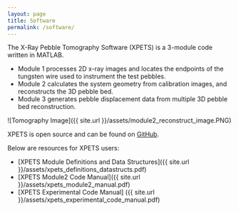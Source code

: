 ```yaml
---
layout: page
title: Software
permalink: /software/
---
```

The X-Ray Pebble Tomography Software (XPETS) is a 3-module code written in MATLAB. 

- Module 1 processes 2D x-ray images and locates the endpoints of the tungsten wire used to instrument the test pebbles.
- Module 2 calculates the system geometry from calibration images, and reconstructs the 3D pebble bed.
- Module 3 generates pebble displacement data from multiple 3D pebble bed reconstruction.

![Tomography Image]({{ site.url }}/assets/module2_reconstruct_image.PNG)

XPETS is open source and can be found on [GitHub](https://github.com/ucb-xprex/xpets).

Below are resources for XPETS users:

- [XPETS Module Definitions and Data Structures]({{ site.url }}/assets/xpets_definitions_datastructs.pdf)
- [XPETS Module2 Code Manual]({{ site.url }}/assets/xpets_module2_manual.pdf)
- [XPETS Experimental Code Manual] ({{ site.url }}/assets/xpets_experimental_code_manual.pdf)
